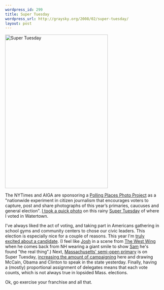 ```yaml
--- 
wordpress_id: 299
title: Super Tuesday
wordpress_url: http://graysky.org/2008/02/super-tuesday/
layout: post
---
```

<div class="flickr-frame"><a href="http://www.flickr.com/photos/downtree/2244439360/" title="Super Tuesday"><img src="http://farm3.static.flickr.com/2393/2244439360_4e8a7224e3.jpg" class="flickr-photo" width="333" height="500" alt="Super Tuesday" /></a>
</div>

The NYTimes and AIGA are sponsoring a <a href="http://pollingplaces.nytimes.com/">Polling Places Photo Project</a> as a "nationwide experiment in citizen journalism that encourages voters to capture, post and share photographs of this year’s primaries, caucuses and general election". <a href="http://pollingplaces.nytimes.com/content.cfm?page=photo_detail&voterID=1104254&photoID=3272809">I took a quick photo</a> on this rainy <a href="http://en.wikipedia.org/wiki/Super_Tuesday">Super Tuesday</a> of where I voted in Watertown.

I've always liked the act of voting, and taking part in Americans gathering in school gyms and community centers to chose our civic leaders. This election is especially nice for a couple of reasons. This year I'm <a href="http://www.barackobama.com/">truly excited about a candidate</a>. (I feel like <a href="http://www.imdb.com/character/ch0018956/">Josh</a> in a scene from <a href="http://www.imdb.com/title/tt0200276/">The West Wing</a> when he comes back from NH wearing a giant smile to show <a href="http://www.imdb.com/character/ch0018943/">Sam</a> he's found "the real thing".) Next, <a href="http://en.wikipedia.org/wiki/Primary_election#Primary_systems_state-by-state">Massachusetts' semi-open primary</a> is on Super Tuesday, <a href="http://www.wbur.org/news/2008/74664_20080205.asp">increasing the amount of campaigning</a> here and drawing McCain, Obama and Clinton to speak in the state yesterday. Finally, having a (mostly) proportional assignment of delegates means that each vote counts, which is not always true in lopsided Mass. elections. 

Ok, go exercise your franchise and all that.
